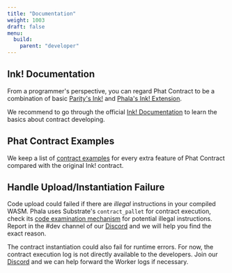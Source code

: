 ```yaml
---
title: "Documentation"
weight: 1003
draft: false
menu:
  build:
    parent: "developer"
---
```


## Ink! Documentation

From a programmer's perspective, you can regard Phat Contract to be a combination of basic [Parity's Ink!](https://paritytech.github.io/ink/) and [Phala's Ink! Extension](https://github.com/Phala-Network/phala-blockchain/tree/master/crates/pink).

We recommend to go through the official [Ink! Documentation](https://paritytech.github.io/ink-docs/) to learn the basics about contract developing.

## Phat Contract Examples

We keep a list of [contract examples](https://github.com/Phala-Network/phala-blockchain/tree/master/crates/pink/examples) for every extra feature of Phat Contract compared with the original Ink! contract.

## Handle Upload/Instantiation Failure

Code upload could failed if there are *illegal* instructions in your compiled WASM. Phala uses Substrate's `contract_pallet` for contract execution, check its [code examination mechanism](https://github.com/paritytech/substrate/blob/32a4fe01f110a755bf22eb8f803cdfd7052d4f8b/frame/contracts/src/wasm/prepare.rs#L381-L387) for potential illegal instructions. Report in the #dev channel of our [Discord](https://discord.gg/phala) and we will help you find the exact reason.

The contract instantiation could also fail for runtime errors. For now, the contract execution log is not directly available to the developers. Join our [Discord](https://discord.gg/phala) and we can help forward the Worker logs if necessary.
